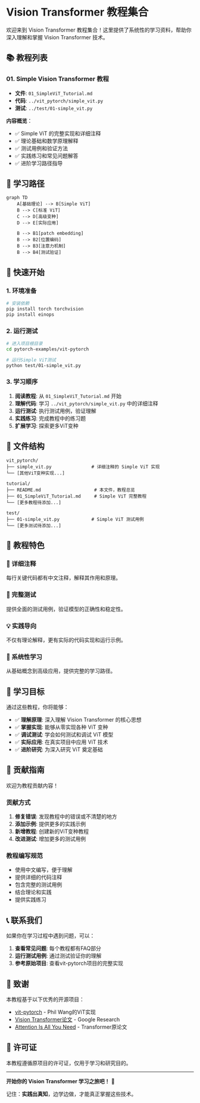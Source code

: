 # Vision Transformer 教程集合

欢迎来到 Vision Transformer 教程集合！这里提供了系统性的学习资料，帮助你深入理解和掌握 Vision Transformer 技术。

## 📚 教程列表

### 01. Simple Vision Transformer 教程
- **文件**: `01_SimpleViT_Tutorial.md`
- **代码**: `../vit_pytorch/simple_vit.py`
- **测试**: `../test/01-simple_vit.py`

**内容概览**：
- ✅ Simple ViT 的完整实现和详细注释
- ✅ 理论基础和数学原理解释
- ✅ 测试用例和验证方法
- ✅ 实践练习和常见问题解答
- ✅ 进阶学习路径指导

## 🎯 学习路径

```mermaid
graph TD
    A[基础理论] --> B[Simple ViT]
    B --> C[标准 ViT]
    C --> D[高级变种]
    D --> E[实际应用]
    
    B --> B1[patch embedding]
    B --> B2[位置编码]
    B --> B3[注意力机制]
    B --> B4[测试验证]
```

## 🚀 快速开始

### 1. 环境准备
```bash
# 安装依赖
pip install torch torchvision
pip install einops
```

### 2. 运行测试
```bash
# 进入项目根目录
cd pytorch-examples/vit-pytorch

# 运行Simple ViT测试
python test/01-simple_vit.py
```

### 3. 学习顺序
1. **阅读教程**: 从 `01_SimpleViT_Tutorial.md` 开始
2. **理解代码**: 学习 `../vit_pytorch/simple_vit.py` 中的详细注释
3. **运行测试**: 执行测试用例，验证理解
4. **实践练习**: 完成教程中的练习题
5. **扩展学习**: 探索更多ViT变种

## 📁 文件结构

```
vit_pytorch/
├── simple_vit.py               # 详细注释的 Simple ViT 实现
└── [其他ViT变种实现...]

tutorial/
├── README.md                    # 本文件，教程总览
├── 01_SimpleViT_Tutorial.md     # Simple ViT 完整教程
└── [更多教程待添加...]

test/
├── 01-simple_vit.py            # Simple ViT 测试用例
└── [更多测试待添加...]
```

## 🎪 教程特色

### 📖 详细注释
每行关键代码都有中文注释，解释其作用和原理。

### 🧪 完整测试
提供全面的测试用例，验证模型的正确性和稳定性。

### 💡 实践导向
不仅有理论解释，更有实际的代码实现和运行示例。

### 🔗 系统性学习
从基础概念到高级应用，提供完整的学习路径。

## 🎯 学习目标

通过这些教程，你将能够：

- ✅ **理解原理**: 深入理解 Vision Transformer 的核心思想
- ✅ **掌握实现**: 能够从零实现各种 ViT 变种
- ✅ **调试测试**: 学会如何测试和调试 ViT 模型
- ✅ **实际应用**: 在真实项目中应用 ViT 技术
- ✅ **进阶研究**: 为深入研究 ViT 奠定基础

## 🤝 贡献指南

欢迎为教程贡献内容！

### 贡献方式
1. **修复错误**: 发现教程中的错误或不清楚的地方
2. **添加示例**: 提供更多的实践示例
3. **新增教程**: 创建新的ViT变种教程
4. **改进测试**: 增加更多的测试用例

### 教程编写规范
- 使用中文编写，便于理解
- 提供详细的代码注释
- 包含完整的测试用例
- 结合理论和实践
- 提供实践练习

## 📞 联系我们

如果你在学习过程中遇到问题，可以：

1. **查看常见问题**: 每个教程都有FAQ部分
2. **运行测试用例**: 通过测试验证你的理解
3. **参考原始项目**: 查看vit-pytorch项目的完整实现

## 🌟 致谢

本教程基于以下优秀的开源项目：

- [vit-pytorch](https://github.com/lucidrains/vit-pytorch) - Phil Wang的ViT实现
- [Vision Transformer论文](https://arxiv.org/abs/2010.11929) - Google Research
- [Attention Is All You Need](https://arxiv.org/abs/1706.03762) - Transformer原论文

## 📜 许可证

本教程遵循原项目的许可证，仅用于学习和研究目的。

---

**开始你的 Vision Transformer 学习之旅吧！** 🚀

记住：**实践出真知**，边学边做，才能真正掌握这些技术。 